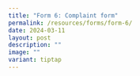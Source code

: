 ```yaml
---
title: "Form 6: Complaint form"
permalink: /resources/forms/form-6/
date: 2024-03-11
layout: post
description: ""
image: ""
variant: tiptap
---
```

